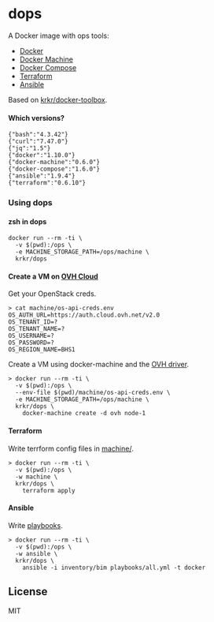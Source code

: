 # dops

A Docker image with ops tools:
  - [Docker](https://docs.docker.com)
  - [Docker Machine](https://docs.docker.com/machine/)
  - [Docker Compose](https://docs.docker.com/compose/)
  - [Terraform](https://terraform.io/docs/)
  - [Ansible](https://docs.ansible.com/ansible/)

Based on [krkr/docker-toolbox](https://github.com/thbkrkr/docker-toolbox).

#### Which versions?

    {"bash":"4.3.42"}
    {"curl":"7.47.0"}
    {"jq":"1.5"}
    {"docker":"1.10.0"}
    {"docker-machine":"0.6.0"}
    {"docker-compose":"1.6.0"}
    {"ansible":"1.9.4"}
    {"terraform":"0.6.10"}

### Using dops

#### zsh in dops

    docker run --rm -ti \
      -v $(pwd):/ops \
      -e MACHINE_STORAGE_PATH=/ops/machine \
      krkr/dops

#### Create a VM on [OVH Cloud](https://www.ovh.com/fr/vps/vps-ssd.xml)

Get your OpenStack creds.

    > cat machine/os-api-creds.env
    OS_AUTH_URL=https://auth.cloud.ovh.net/v2.0
    OS_TENANT_ID=?
    OS_TENANT_NAME=?
    OS_USERNAME=?
    OS_PASSWORD=?
    OS_REGION_NAME=BHS1

Create a VM using docker-machine and the [OVH driver](https://github.com/yadutaf/docker-machine-driver-ovh).

    > docker run --rm -ti \
      -v $(pwd):/ops \
      --env-file $(pwd)/machine/os-api-creds.env \
      -e MACHINE_STORAGE_PATH=/ops/machine \
      krkr/dops \
        docker-machine create -d ovh node-1

#### Terraform

Write terrform config files in [machine/](https://github.com/thbkrkr/swarm-up/tree/master/machines).

    > docker run --rm -ti \
      -v $(pwd):/ops \
      -w machine \
      krkr/dops \
        terraform apply

#### Ansible

Write [playbooks](https://github.com/thbkrkr/swarm-up/tree/master/ansible).

    > docker run --rm -ti \
      -v $(pwd):/ops \
      -w ansible \
      krkr/dops \
        ansible -i inventory/bim playbooks/all.yml -t docker

## License

MIT
